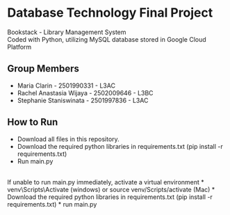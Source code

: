 # Database Technology Final Project
Bookstack - Library Management System</br>
Coded with Python, utilizing MySQL database stored in Google Cloud Platform

## Group Members 
* Maria Clarin - 2501990331 - L3AC
* Rachel Anastasia Wijaya - 2502009646 - L3BC
* Stephanie Staniswinata - 2501997836 - L3AC

## How to Run
* Download all files in this repository.
* Download the required python libraries in requirements.txt (pip install -r requirements.txt)
* Run main.py
</br>
If unable to run main.py immediately, activate a virtual environment 
* venv\Scripts\Activate (windows) or source venv/Scripts/activate (Mac)
* Download the required python libraries in requirements.txt (pip install -r requirements.txt)
* run main.py

